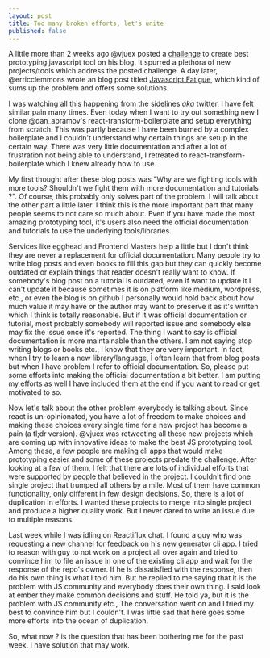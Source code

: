 ```yaml
---
layout: post
title: Too many broken efforts, let's unite
published: false
---
```


A little more than 2 weeks ago @vjuex posted a [challenge][challenge] to create    best prototyping javascript tool on his blog. It spurred a plethora of new projects/tools which address the posted challenge. A day later, @erricclemmons wrote an blog post titled [Javascript Fatigue][fatigue], which kind of sums up the problem and offers some solutions.

I was watching all this happening from the sidelines _aka_ twitter. I have felt similar pain many times. Even today when I want to try out something new I clone @dan_abramov's react-transform-boilerplate and setup everything from scratch. This was partly because I have been burned by a complex boilerplate and I couldn't understand why certain things are setup in the certain way. There was very little documentation and after a lot of frustration not being able to understand, I retreated to react-transform-boilerplate which I knew already how to use.

My first thought after these blog posts was "Why are we fighting tools with more tools? Shouldn't we fight them with more documentation and tutorials ?". Of course, this probably only solves part of the problem. I will talk about the other part a little later. I think this is the more important part that many people seems to not care so much about. Even if you have made the most amazing prototyping tool, it's users also need the official documentation and tutorials to use the underlying tools/libraries.

Services like egghead and Frontend Masters help a little but I don't think they are never a replacement for official documentation. Many people try to write blog posts and even books to fill this gap but they can quickly become outdated or explain things that reader doesn't really want to know. If somebody's blog post on a tutorial is outdated, even if want to update it I can't update it because sometimes it is on platform like medium, wordpress, etc., or even the blog is on github I personally would hold back about how much value it may have or the author may want to preserve it as it's written which I think is totally reasonable. But if it was official documentation or tutorial, most probably somebody will reported issue and somebody else may fix the issue once it's reported. The thing I want to say is official documentation is more maintainable than the others. I am not saying stop writing blogs or books etc., I know that they are very important. In fact, when I try to learn a new library/language, I often learn that from blog posts but when I have problem I refer to official documentation. So, please put some efforts into making the official documentation a bit better. I am putting my efforts as well I have included them at the end if you want to read or get motivated to so.     

Now let's talk about the other problem everybody is talking about. Since react is un-opinionated, you have a lot of freedom to make choices and making these choices every single time for a new project has become a pain (a tl;dr version). @vjuex was retweeting all these new projects which are coming up with innovative ideas to make the best JS prototyping tool. Among these, a few people are making cli apps that would make prototyping easier and some of these projects predate the challenge. After looking at a few of them, I felt that there are lots of individual efforts that were supported by people that believed in the project. I couldn't find one single project that trumped all others by a mile. Most of them have common functionality, only different in few design decisions. So, there is a lot of duplication in efforts. I wanted these projects to merge into single project and produce a higher quality work. But I never dared to write an issue due to multiple reasons.

Last week while I was idling on Reactiflux chat. I found a guy who was requesting a new channel for feedback on his new generator cli app. I tried to reason with guy to not work on a project all over again and tried to convince him to file an issue in one of the existing cli app and wait for the response of the repo's owner. If he is dissatisfied with the response, then do his own thing is what I told him. But he replied to me saying that it is the problem with JS community and everybody does their own thing. I said look at ember they make common decisions and stuff. He told ya, but it is the problem with JS community etc., The conversation went on and I tried my best to convince him but I couldn't. I was little sad that here goes some more efforts into the ocean of duplication.

So, what now ? is the question that has been bothering me for the past week. I have solution that may work.









[challenge]: http://blog.vjeux.com/2015/javascript/challenge-best-javascript-setup-for-quick-prototyping.html
[fatigue]: https://medium.com/@ericclemmons/javascript-fatigue-48d4011b6fc4
